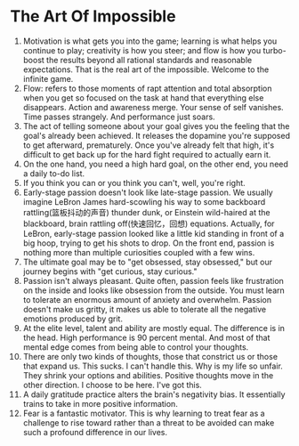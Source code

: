 # The Art Of Impossible

1. Motivation is what gets you into the game; learning is what helps you continue to play; creativity is how you steer; and flow is how you turbo-boost the results beyond all rational standards and reasonable expectations. That is the real art of the impossible. Welcome to the infinite game.
2. Flow: refers to those moments of rapt attention and total absorption when you get so focused on the task at hand that everything else disappears. Action and awareness merge. Your sense of self vanishes. Time passes strangely. And performance just soars.
3. The act of telling someone about your goal gives you the feeling that the goal's already been achieved. It releases the dopamine you're supposed to get afterward, prematurely. Once you've already felt that high, it's difficult to get back up for the hard fight required to actually earn it.
4. On the one hand, you need a high hard goal, on the other end, you need a daily to-do list.
5. If you think you can or you think you can't, well, you're right.
6. Early-stage passion doesn't look like late-stage passion. We usually imagine LeBron James hard-scowling his way to some backboard rattling(篮板抖动的声音) thunder dunk, or Einstein wild-haired at the blackboard, brain rattling off(快速回忆，回想) equations. Actually, for LeBron, early-stage passion looked like a little kid standing in front of a big hoop, trying to get his shots to drop. On the front end, passion is nothing more than multiple curiosities coupled with a few wins. 
7. The ultimate goal may be to "get obsessed, stay obsessed," but our journey begins with "get curious, stay curious."
8. Passion isn't always pleasant. Quite often, passion feels like frustration on the inside and looks like obsession from the outside. You must learn to tolerate an enormous amount of anxiety and overwhelm. Passion doesn't make us gritty, it makes us able to tolerate all the negative emotions produced by grit.
9. At the elite level, talent and ability are mostly equal. The difference is in the head. High performance is 90 percent mental. And most of that mental edge comes from being able to control your thoughts.
10. There are only two kinds of thoughts, those that constrict us or those that expand us. This sucks. I can't handle this. Why is my life so unfair. They shrink your options and abilities. Positive thoughts move in the other direction. I choose to be here. I've got this.
11. A daily gratitude practice alters the brain's negativity bias. It essentially trains to take in more positive information.
12. Fear is a fantastic motivator. This is why learning to treat fear as a challenge to rise toward rather than a threat to be avoided can make such a profound difference in our lives.
